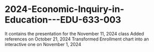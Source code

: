 # 2024-Economic-Inquiry-in-Education---EDU-633-003
 It contains the presentation for the November 11, 2024 class
 Added references on October 21, 2024
 Transformed Enrollment chart into an interactive one on November 1, 2024
